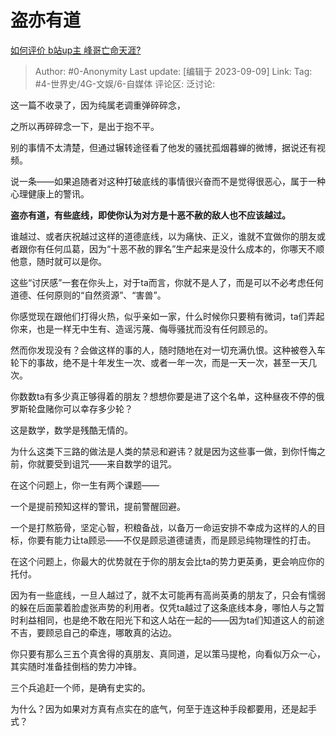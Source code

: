 # 盗亦有道
[如何评价 b站up主 峰哥亡命天涯?](https://www.zhihu.com/question/404626828/answer/3203177122)

> Author: #0-Anonymity
> Last update: [编辑于 2023-09-09]
> Link:
> Tag: #4-世界史/4G-文娱/6-自媒体 
> 评论区:
> 泛讨论:

这一篇不收录了，因为纯属老调重弹碎碎念，

之所以再碎碎念一下，是出于抱不平。

别的事情不太清楚，但通过辗转途径看了他发的骚扰孤烟暮蝉的微博，据说还有视频。

说一条——如果追随者对这种打破底线的事情很兴奋而不是觉得很恶心，属于一种心理健康上的警讯。

**盗亦有道，有些底线，即使你认为对方是十恶不赦的敌人也不应该越过。**

谁越过、或者庆祝越过这样的道德底线，以为痛快、正义，谁就不宜做你的朋友或者跟你有任何瓜葛，因为“十恶不赦的罪名”生产起来是没什么成本的，你哪天不顺他意，随时就可以是你。

这些“讨厌感”一套在你头上，对于ta而言，你就不是人了，而是可以不必考虑任何道德、任何原则的“自然资源”、“害兽”。

你感觉现在跟他们打得火热，似乎亲如一家，什么时候你只要稍有微词，ta们弄起你来，也是一样无中生有、造谣污蔑、侮辱骚扰而没有任何顾忌的。

然而你发现没有？会做这样的事的人，随时随地在对一切充满仇恨。这种被卷入车轮下的事故，绝不是十年发生一次、或者一年一次，而是一天一次，甚至一天几次。

你数数ta有多少真正够得着的朋友？想想你要是进了这个名单，这种昼夜不停的俄罗斯轮盘赌你可以幸存多少轮？

这是数学，数学是残酷无情的。

为什么这类下三路的做法是人类的禁忌和避讳？就是因为这些事一做，到你忏悔之前，你就要受到诅咒——来自数学的诅咒。

  

在这个问题上，你一生有两个课题——

一个是提前预知这样的警讯，提前警醒回避。

一个是打熬筋骨，坚定心智，积粮备战，以备万一命运安排不幸成为这样的人的目标，你要有能力让ta顾忌——不仅是顾忌道德谴责，而是顾忌纯物理性的打击。

在这个问题上，你最大的优势就在于你的朋友会比ta的势力更英勇，更会响应你的托付。

因为有一些底线，一旦人越过了，就不太可能再有高尚英勇的朋友了，只会有懦弱的躲在后面蒙着脸虚张声势的利用者。仅凭ta越过了这条底线本身，哪怕人与之暂时利益相同，也是绝不敢在阳光下和这人站在一起的——因为ta们知道这人的前途不吉，要顾忌自己的牵连，哪敢真的沾边。

你只要有那么三五个真舍得的真朋友、真同道，足以策马提枪，向看似万众一心，其实随时准备挂倒档的势力冲锋。

三个兵追赶一个师，是确有史实的。

为什么？因为如果对方真有点实在的底气，何至于连这种手段都要用，还是起手式？
